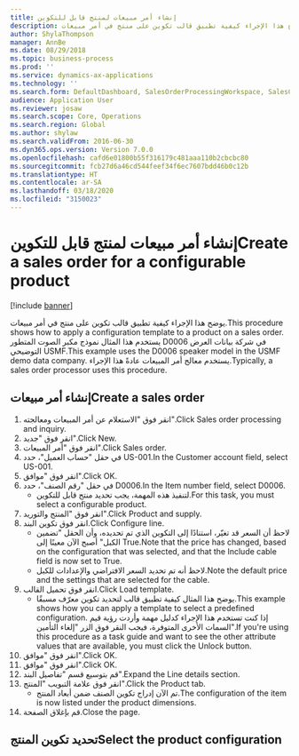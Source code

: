 ```yaml
---
title: إنشاء أمر مبيعات لمنتج قابل للتكوين
description: يوضح هذا الإجراء كيفية تطبيق قالب تكوين على منتج في أمر مبيعات.
author: ShylaThompson
manager: AnnBe
ms.date: 08/29/2018
ms.topic: business-process
ms.prod: ''
ms.service: dynamics-ax-applications
ms.technology: ''
ms.search.form: DefaultDashboard, SalesOrderProcessingWorkspace, SalesCreateOrder, SalesTable, PCRuntimeConfigurator, PCTemplateConfigurationSelection
audience: Application User
ms.reviewer: josaw
ms.search.scope: Core, Operations
ms.search.region: Global
ms.author: shylaw
ms.search.validFrom: 2016-06-30
ms.dyn365.ops.version: Version 7.0.0
ms.openlocfilehash: cafd6e01800b55f316179c481aaa110b2cbcbc80
ms.sourcegitcommit: fcb27d6a46cd544feef34f6ec7607bdd46b0c12b
ms.translationtype: HT
ms.contentlocale: ar-SA
ms.lasthandoff: 03/18/2020
ms.locfileid: "3150023"
---
```

# <a name="create-a-sales-order-for-a-configurable-product"></a><span data-ttu-id="9319b-103">إنشاء أمر مبيعات لمنتج قابل للتكوين</span><span class="sxs-lookup"><span data-stu-id="9319b-103">Create a sales order for a configurable product</span></span>

[!include [banner](../../includes/banner.md)]

<span data-ttu-id="9319b-104">يوضح هذا الإجراء كيفية تطبيق قالب تكوين على منتج في أمر مبيعات.</span><span class="sxs-lookup"><span data-stu-id="9319b-104">This procedure shows how to apply a configuration template to a product on a sales order.</span></span> <span data-ttu-id="9319b-105">يستخدم هذا المثال نموذج مكبر الصوت المتطور D0006 في شركة بيانات العرض التوضيحي USMF.</span><span class="sxs-lookup"><span data-stu-id="9319b-105">This example uses the D0006 speaker model in the USMF demo data company.</span></span> <span data-ttu-id="9319b-106">يستخدم معالج أمر المبيعات عادةً هذا الإجراء.</span><span class="sxs-lookup"><span data-stu-id="9319b-106">Typically, a sales order processor uses this procedure.</span></span>


## <a name="create-a-sales-order"></a><span data-ttu-id="9319b-107">إنشاء أمر مبيعات</span><span class="sxs-lookup"><span data-stu-id="9319b-107">Create a sales order</span></span>
1. <span data-ttu-id="9319b-108">انقر فوق "الاستعلام عن أمر المبيعات ومعالجته‬".</span><span class="sxs-lookup"><span data-stu-id="9319b-108">Click Sales order processing and inquiry.</span></span>
2. <span data-ttu-id="9319b-109">انقر فوق "جديد".</span><span class="sxs-lookup"><span data-stu-id="9319b-109">Click New.</span></span>
3. <span data-ttu-id="9319b-110">انقر فوق "أمر المبيعات".</span><span class="sxs-lookup"><span data-stu-id="9319b-110">Click Sales order.</span></span>
4. <span data-ttu-id="9319b-111">في حقل "حساب العميل"، حدد US-001.</span><span class="sxs-lookup"><span data-stu-id="9319b-111">In the Customer account field, select US-001.</span></span> 
5. <span data-ttu-id="9319b-112">انقر فوق "موافق".</span><span class="sxs-lookup"><span data-stu-id="9319b-112">Click OK.</span></span>
6. <span data-ttu-id="9319b-113">في حقل "رقم الصنف"، حدد D0006.</span><span class="sxs-lookup"><span data-stu-id="9319b-113">In the Item number field, select D0006.</span></span>
    * <span data-ttu-id="9319b-114">لتنفيذ هذه المهمة، يجب تحديد منتج قابل للتكوين.</span><span class="sxs-lookup"><span data-stu-id="9319b-114">For this task, you must select a configurable product.</span></span>  
7. <span data-ttu-id="9319b-115">انقر فوق "المنتج والتوريد".</span><span class="sxs-lookup"><span data-stu-id="9319b-115">Click Product and supply.</span></span>
8. <span data-ttu-id="9319b-116">انقر فوق تكوين البند.</span><span class="sxs-lookup"><span data-stu-id="9319b-116">Click Configure line.</span></span>
    * <span data-ttu-id="9319b-117">لاحظ أن السعر قد تغيّر، استنادًا إلى التكوين الذي تم تحديده، وأن الحقل "تضمين الكبل" أصبح الآن معينًا إلى True.</span><span class="sxs-lookup"><span data-stu-id="9319b-117">Note that the price has changed, based on the configuration that was selected, and that the Include cable field is now set to True.</span></span>  
    * <span data-ttu-id="9319b-118">لاحظ أنه تم تحديد السعر الافتراضي والإعدادات للكبل.</span><span class="sxs-lookup"><span data-stu-id="9319b-118">Note the default price and the settings that are selected for the cable.</span></span>  
9. <span data-ttu-id="9319b-119">انقر فوق تحميل القالب.</span><span class="sxs-lookup"><span data-stu-id="9319b-119">Click Load template.</span></span>
    * <span data-ttu-id="9319b-120">يوضح هذا المثال كيفية تطبيق قالب لتحديد تكوين معرّف مسبقًا.</span><span class="sxs-lookup"><span data-stu-id="9319b-120">This example shows how you can apply a template to select a predefined configuration.</span></span> <span data-ttu-id="9319b-121">إذا كنت تستخدم هذا الإجراء كدليل مهمة وأردت رؤية قيم السمات الأخرى المتوفرة، فيجب النقر فوق الزر "إلغاء التأمين".</span><span class="sxs-lookup"><span data-stu-id="9319b-121">If you're using this procedure as a task guide and want to see the other attribute values that are available, you must click the Unlock button.</span></span>  
10. <span data-ttu-id="9319b-122">انقر فوق "موافق".</span><span class="sxs-lookup"><span data-stu-id="9319b-122">Click OK.</span></span>
11. <span data-ttu-id="9319b-123">انقر فوق "موافق".</span><span class="sxs-lookup"><span data-stu-id="9319b-123">Click OK.</span></span>
12. <span data-ttu-id="9319b-124">قم بتوسيع قسم "تفاصيل البند".</span><span class="sxs-lookup"><span data-stu-id="9319b-124">Expand the Line details section.</span></span>
13. <span data-ttu-id="9319b-125">انقر فوق علامة التبويب "المنتج".</span><span class="sxs-lookup"><span data-stu-id="9319b-125">Click the Product tab.</span></span>
    * <span data-ttu-id="9319b-126">تم الآن إدراج تكوين الصنف ضمن أبعاد المنتج.</span><span class="sxs-lookup"><span data-stu-id="9319b-126">The configuration of the item is now listed under the product dimensions.</span></span>  
14. <span data-ttu-id="9319b-127">قم بإغلاق الصفحة.</span><span class="sxs-lookup"><span data-stu-id="9319b-127">Close the page.</span></span>

## <a name="select-the-product-configuration"></a><span data-ttu-id="9319b-128">تحديد تكوين المنتج</span><span class="sxs-lookup"><span data-stu-id="9319b-128">Select the product configuration</span></span>

